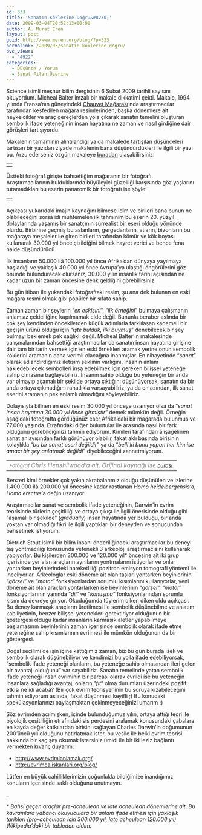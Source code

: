 ```yaml
---
id: 333
title: 'Sanatın Köklerine Doğru&#8230;'
date: 2009-03-04T20:52:13+00:00
author: A. Murat Eren
layout: post
guid: http://www.meren.org/blog/?p=333
permalink: /2009/03/sanatin-koklerine-dogru/
pvc_views:
  - "4922"
categories:
  - Düşünce / Yorum
  - Sanat Filan Üzerine
---
```

Science isimli meşhur bilim dergisinin 6 Şubat 2009 tarihli sayısını okuyordum. Micheal Balter imzalı bir makale dikkatimi çekti. Makale, 1994 yılında Fransa&#8217;nın güneyindeki [Chauvet Mağarası](http://en.wikipedia.org/wiki/Chauvet_Cave)&#8216;nda araştırmacılar tarafından keşfedilen mağara resimlerinden, başka dönemlere ait heykelcikler ve araç gereçlerden yola çıkarak sanatın temelini oluşturan sembolik ifade yeteneğinin insan hayatına ne zaman ve nasıl girdiğine dair görüşleri tartışıyordu.

Makalenin tamamının alıntılandığı ya da makalede tartışılan düşünceleri tartışan bir yazıdan ziyade makalenin bana düşündürdükleri ile ilgili bir yazı bu. Arzu ederseniz özgün makaleye [buradan](http://www.sciencemag.org/cgi/content/full/323/5915/709) ulaşabilirsiniz.

<table border="0" width="100%">
  <tr>
    <td align="center">
      <img src="http://lh4.ggpht.com/_x7Afx6WcB1c/Sa8DmI14vAI/AAAAAAAAE6E/L78gBVkbDzM/s800/cave-paintings-ng.jpg" alt="" />
    </td>
  </tr>
</table>

Üstteki fotoğraf girişte bahsettiğim mağaranın bir fotoğrafı. Araştırmacılarının bulduklarında büyüleyici güzelliği karşısında göz yaşlarını tutamadıkları bu eserin panaromik bir fotoğrafı ise şöyle:

<table border="0" width="100%">
  <tr>
    <td align="center">
      <img src="http://lh4.ggpht.com/_x7Afx6WcB1c/Sa8EwMSs6eI/AAAAAAAAE6M/6DAD8QSxokw/s800/chauvet-panorama.jpg" alt="" />
    </td>
  </tr>
</table>

Açıkçası yukarıdaki imajın kaynağını bilmese idim ve birileri bana bunun ne olabileceğini sorsa idi muhtemelen ilk tahminim bu eserin 20. yüzyıl dolaylarında yaşamış bir sanatçının sürrealist bir eseri olduğu yönünde olurdu. Birbirine geçmiş bu aslanların, gergedanların, atların, bizonların bu mağaraya meşaleler ile giren birileri tarafından kömür ve kök boyası kullanarak 30.000 yıl önce çizildiğini bilmek hayret verici ve bence fena halde düşündürücü.

İlk insanların 50.000 ilâ 100.000 yıl önce Afrika&#8217;dan dünyaya yayılmaya başladığı ve yaklaşık 40.000 yıl önce Avrupa&#8217;ya ulaştığı öngörülerini göz önünde bulunduracak olursanız, 30.000 yılın insanlık tarihi açısından ne kadar uzun bir zaman öncesine denk geldiğini görebilirsiniz.

Bu gün itibarı ile yukarıdaki fotoğraftaki resim, şu ana dek bulunan en eski mağara resmi olmak gibi popüler bir sıfata sahip.

Zaman zaman bir şeylerin &#8220;_en eskisini_&#8220;, &#8220;_ilk örneğini_&#8221; bulmaya çalışmanın anlamsız çekiciliğine kapılmamak elde değil. Bununla beraber aslında bir çok şey kendinden öncekilerden küçük adımlarla farklılaşan kademeli bir geçişin ürünü olduğu için &#8220;_işte bulduk, ilki buymuş_&#8221; denebilecek bir şey bulmayı beklemek pek sağlıklı değil. Micheal Balter&#8217;ın makalesinde çalışmalarından bahsettiği araştırmacılar da sanatın insan hayatına girişine dair tam bir tarih vermek için en eski örnekleri aramak yerine onun sembolik köklerini aramanın daha verimli olacağına inanmışlar. En nihayetinde &#8220;_sanat_&#8221; olarak adlandırdığımız iletişim şeklinin varlığını, insanın anlam nakledebilecek sembolleri inşa edebilmek için gereken bilişsel yeteneğe sahip olmasına bağlayabiliriz. İnsanın sahip olduğu bu yeteneğin bir anda var olmayıp aşamalı bir şekilde ortaya çıktığını düşünüyorsak, sanatın da bir anda ortaya çıkmadığını rahatlıkla varsayabiliriz; ya da en azından, ilk sanat eserini aramanın pek anlamlı olmadığını söyleyebiliriz.

Dolayısıyla bilinen en eski resim 30.000 yıl önceye uzanıyor olsa da &#8220;_sanat insan hayatına 30.000 yıl önce girmiştir_&#8221; demek mümkün değil. Örneğin aşağıdaki fotoğrafta gördüğünüz eser Afrika&#8217;daki bir mağarada bulunmuş ve 77.000 yaşında. Etrafındaki diğer buluntular ile arasında nasıl bir fark olduğunu görebildiğinizi tahmin ediyorum. Kimileri tarafından alışagelinen sanat anlayışından farklı görünüyor olabilir, fakat aklı başında birisinin kolaylıkla &#8220;_bu bir sanat eseri değildir_&#8221; ya da &#8220;_belli ki bunu yapan her kim ise amacı bir şey anlatmak değildi_&#8221; diyebileceğini zannetmiyorum.

<table border="0" width="100%">
  <tr>
    <td align="center">
      <img src="http://lh5.ggpht.com/_x7Afx6WcB1c/Sa8OZadUsaI/AAAAAAAAE6U/q_VKytPDIm4/s800/bbc-artefacts.jpg" alt="" /><br /> <em><span style="color: #888888;"><small>Fotoğraf </small>Chris Henshilwood&#8217;a ait. Orijinal kaynağı ise</span></em><small><em><span style="color: #888888;"> <a href="http://en.wikipedia.org/w/index.php?title=Image%3ABBC-artefacts.jpg">burası</a>.</span></em><br /> </small>
    </td>
  </tr>
</table>

Benzeri kimi örnekler çok yakın akrabalarımız olduğu düşünülen ve izlerine 1.400.000 ilâ 200.000 yıl öncesine kadar rastlanan _Homo heidelbergensis_&#8216;a, _Homo erectus_&#8216;a değin uzanıyor.

Araştırmacılar sanat ve sembolik ifade yeteneğinin, Darwin&#8217;in evrim teorisinde türlerin çeşitliliği ve ortaya çıkışı ile ilgili önerisinde olduğu gibi &#8220;aşamalı bir şekilde&#8221; (_gradually_) insan hayatında yer bulduğu, bir anda yoktan var olmadığı fikri ile ilgili yaptıkları bir deneyden ve sonucundan bahsetmek istiyorum:

Dietrich Stout isimli bir bilim insanı önderiliğindeki araştırmacılar bu deneyi taş yontmacılığı konusunda yetenekli 3 arkeoloji araştırmacısını kullanarak yapıyorlar. Bu kişilerden 300.000 ve 120.000 yıl* öncesine ait iki grup içerisinde yer alan araçların aynılarını yontmalarını istiyorlar ve onlar yontarken beyinlerindeki hareketliliği pozitron emisyon tomografi yöntemi ile inceliyorlar. Arkeologlar eski döneme ait olan taşları yontarken beyinlerinin &#8220;_görsel_&#8221; ve &#8220;_motor_&#8221; fonksiyonlardan sorumlu kısımlarını kullanıyorlar, yeni döneme ait olan araçları yontarlarken ise beyinlerinin &#8220;_görsel_&#8220;, &#8220;_motor_&#8221; fonksiyonlarının yanında &#8220;_dil_&#8221; ve &#8220;_konuşma_&#8221; fonksiyonlarından sorumlu kısmı da devreye giriyor. Okuduğumda tüylerim diken diken oldu açıkçası. Bu deney karmaşık araçların üretilmesi ile sembolik düşünebilme ve anlatım kabiliyetinin, benzer bilişsel yetenekleri gerektiriyor olduğunun bir göstergesi olduğu kadar insanların karmaşık aletler yapabilmeye başlamasının beyinlerinin zaman içerisinde sembolik olarak ifade etme yeteneğine sahip kısımlarının evrilmesi ile mümkün olduğunun da bir göstergesi.

Doğal seçilimi de işin içine kattığımız zaman, biz bu gün burada isek ve sembolik olarak düşünebiliyor ve kendimizi bu yolla ifade edebiliyorsak, &#8220;sembolik ifade yeteneği olanların, bu yeteneğe sahip olmasından ileri gelen bir avantajı olduğunu&#8221; var sayabiliriz. Sanatın temelinde yatan sembolik ifade yeteneği insan evriminin bir parçası olarak evrildi ise bu yeteneğin insanlara sağladığı avantaj, onların &#8220;_fit_&#8221; olma durumları üzerindeki pozitif etkisi ne idi acaba? (Bir çok evrim teorisyeninin bu soruya kızabileceğini tahmin ediyorum aslında, fakat düşünmesi keyifli ;) Bu konudaki spekülasyonlarınızı paylaşmaktan çekinmeyeceğinizi umarım :)

Söz evrimden açılmışken, içinde bulunduğumuz yılın, ortaya attığı teori ile biyolojik çeşitliliğin etrafındaki sis perdesini aralamak konusundaki çabalara en kayda değer katkılardan birisini sağlayan Charles Darwin&#8217;in doğumunun 200&#8217;üncü yılı olduğunu hatırlatmak ister, bu vesile ile belki evrim teorisi hakkında bir kaç şey okumak istersiniz ümidi ile bir iki leziz bağlantı vermekten kıvanç duyarım:

  * <http://www.evrimianlamak.org/>
  * <http://evrimcaliskanlari.org/blog/>

Lütfen en büyük cahilliklerimizin çoğunlukla bildiğimize inandığımız konuların içerisinde saklı olduğunu unutmayın.

_

_* Bahsi geçen araçlar pre-acheulean ve late acheulean dönemlerine ait. Bu kavramlara yabancı okuyuculara bir anlam ifade etmesi için yaklaşık tarihleri (pre-acheulean için 300.000 yıl, late acheulean 120.000 yıl) Wikipedia&#8217;daki bir tablodan aldım._